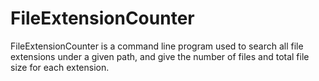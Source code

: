 # FileExtensionCounter
FileExtensionCounter is a command line program used to search all file extensions under a given path, and give the number of files and total file size for each extension.
